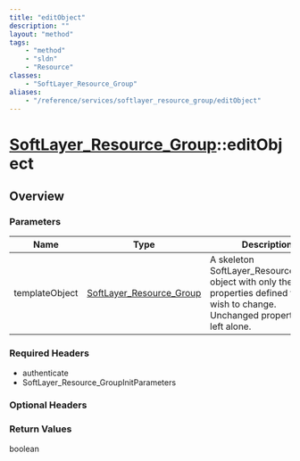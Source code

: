 ```yaml
---
title: "editObject"
description: ""
layout: "method"
tags:
    - "method"
    - "sldn"
    - "Resource"
classes:
    - "SoftLayer_Resource_Group"
aliases:
    - "/reference/services/softlayer_resource_group/editObject"
---
```

# [SoftLayer_Resource_Group](/reference/services/SoftLayer_Resource_Group)::editObject




## Overview 


### Parameters 
|Name | Type | Description |
| --- | --- | --- |
|templateObject| <a href='/reference/datatypes/SoftLayer_Resource_Group'>SoftLayer_Resource_Group </a>| A skeleton SoftLayer_Resource_Group object with only the properties defined that you wish to change. Unchanged properties are left alone.|


### Required Headers
* authenticate
* SoftLayer_Resource_GroupInitParameters

### Optional Headers

### Return Values
boolean

